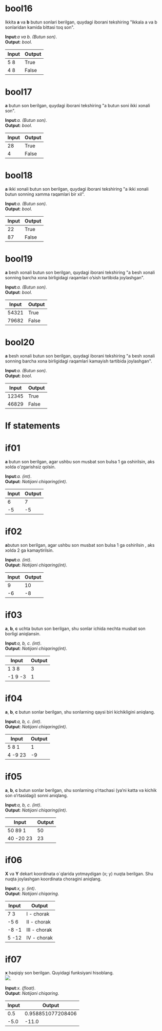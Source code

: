 # bool16

Ikkita **a** va **b** butun sonlari berilgan, quydagi iborani tekshiring "Ikkala a va b sonlaridan kamida bittasi toq son".

**Input**:*a va b. (Butun son)*.\
**Output**: *bool*.

|   **Input**   |   **Output**    |
|---------------|-----------------|
|5   8          |True             |
|4   8         |False             |

# bool17

**a** butun son berilgan, quydagi iborani tekshiring "a butun soni ikki xonali son".

**Input**:*a. (Butun son)*.\
**Output**: *bool*.

|   **Input**   |   **Output**    |
|---------------|-----------------|
|28             |True             |
|4              |False            |

# bool18

**a** ikki xonali butun son berilgan, quydagi iborani tekshiring "a ikki xonali butun sonning xamma raqamlari bir xil".

**Input**:*a. (Butun son)*.\
**Output**: *bool*.

|   **Input**   |   **Output**    |
|---------------|-----------------|
|22             |True             |
|87             |False            |

# bool19

**a** besh xonali butun son berilgan, quydagi iborani tekshiring "a besh xonali sonning barcha xona birligidagi raqamlari o’sish tartibida joylashgan".

**Input**:*a. (Butun son)*.\
**Output**: *bool*.

|   **Input**   |   **Output**    |
|---------------|-----------------|
|54321          |True             |
|79682          |False            |

# bool20

**a** besh xonali butun son berilgan, quydagi iborani tekshiring "a besh xonali sonning barcha xona birligidagi raqamlari kamayish tartibida joylashgan".

**Input**:*a. (Butun son)*.\
**Output**: *bool*.

|   **Input**   |   **Output**    |
|---------------|-----------------|
|12345          |True             |
|46829          |False            |

# If statements

# if01

**a** butun son berilgan, agar ushbu son musbat son bulsa 1 ga oshirilsin, aks xolda o’zgarishsiz qolsin.

**Input**:*a. (int)*.\
**Output**: *Natijani chiqaring(int)*.

|   **Input**   |   **Output**    |
|---------------|-----------------|
|6              |7                |
|-5             |-5               |

# if02

**a**butun son berilgan, agar ushbu son musbat son bulsa 1 ga oshirilsin , aks xolda 2 ga kamaytirilsin.

**Input**:*a. (int)*.\
**Output**: *Natijani chiqaring(int)*.

|   **Input**   |   **Output**    |
|---------------|-----------------|
|9              |10               |
|-6             |-8               |

# if03

**a**, **b**, **c** uchta butun son berilgan, shu sonlar ichida nechta musbat son borligi aniqlansin.

**Input**:*a, b, c. (int)*.\
**Output**: *Natijani chiqaring(int)*.

|   **Input**   |   **Output**    |
|---------------|-----------------|
|1   3   8      |3                |
|-1  9  -3      |1                |

# if04

**a**, **b**, **c** butun sonlar berilgan, shu sonlarning qaysi biri kichikligini aniqlang.

**Input**:*a, b, c. (int)*.\
**Output**: *Natijani chiqaring(int)*.

|   **Input**   |   **Output**    |
|---------------|-----------------|
|5  8  1        |1                |
|4  -9  23      |-9               |

# if05

**a**, **b**, **c** butun sonlar berilgan, shu sonlarning o’rtachasi (ya’ni katta va kichik son o’rtasidagi) sonni aniqlang.

**Input**:*a, b, c. (int)*.\
**Output**: *Natijani chiqaring(int)*.

|   **Input**   |   **Output**    |
|---------------|-----------------|
|50  89  1      |50               |
|40  -20  23    |23               |

# if06

**X** va **Y** dekart koordinata o`qlarida yotmaydigan (x; y) nuqta berilgan. Shu nuqta joylashgan koordinata choragini aniqlang.

**Input**:*x, y. (int)*.\
**Output**: *Natijani chiqaring*.

|   **Input**   |   **Output**    |
|---------------|-----------------|
|7  3           |I - chorak       |
|-5  6          |II - chorak      |
|-8  -1         |III - chorak     |
|5  -12         |IV - chorak      |

# if07

**x** haqiqiy son berilgan. Quyidagi funksiyani hisoblang.\
<img src="https://latex.codecogs.com/gif.latex?\left\{\begin{matrix}2*\sin(x)\rightarrow x>0;\\ x-6\rightarrow x\leq 0\end{matrix}\right."/>.

**Input**:*x. (float)*.\
**Output**: *Natijani chiqaring*.

|   **Input**   |   **Output**    |
|---------------|-----------------|
|0.5            |0.958851077208406 |
|-5.0           |-11.0            |

